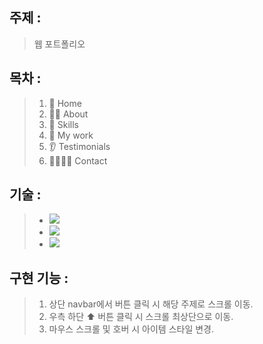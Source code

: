 ## 주제 :

> 웹 포트폴리오

## 목차 :

> 1. 🏡 Home
> 2. 👨‍💻 About
> 3. 🤿 Skills
> 4. 💪 My work
> 5. 👂 Testimonials
> 6. 👨‍👩‍👦‍👦 Contact

## 기술 :

> - <img src="https://img.shields.io/badge/HTML-E34F26?style=flat-square&logo=HTML5&logoColor=white"/>
> - <img src="https://img.shields.io/badge/CSS-1572B6?style=flat-square&logo=CSS3&logoColor=white"/>
> - <img src="https://img.shields.io/badge/JavaScript-F7DF1E?style=flat-square&logo=JavaScript&logoColor=black"/>

## 구현 기능 :

> 1. 상단 navbar에서 버튼 클릭 시 해당 주제로 스크롤 이동.
> 2. 우측 하단 ⬆ 버튼 클릭 시 스크롤 최상단으로 이동.
> 3. 마우스 스크롤 및 호버 시 아이템 스타일 변경.

